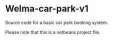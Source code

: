 # Welma-car-park-v1
Source code for a basic car park booking system.

Please note that this is a netbeans project file.
